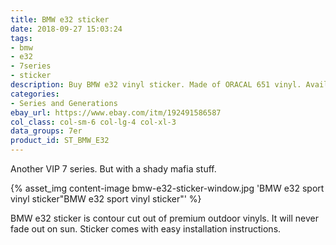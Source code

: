 ```yaml
---
title: BMW e32 sticker
date: 2018-09-27 15:03:24
tags:
- bmw
- e32
- 7series
- sticker
description: Buy BMW e32 vinyl sticker. Made of ORACAL 651 vinyl. Available in different colors.
categories:
- Series and Generations
ebay_url: https://www.ebay.com/itm/192491586587
col_class: col-sm-6 col-lg-4 col-xl-3
data_groups: 7er
product_id: ST_BMW_E32
---
```


Another VIP 7 series. But with a shady mafia stuff.

<!-- more -->
{% asset_img content-image bmw-e32-sticker-window.jpg 'BMW e32 sport vinyl sticker"BMW e32 sport vinyl sticker"' %}

BMW e32 sticker is contour cut out of premium outdoor vinyls. It will never fade out on sun. Sticker comes with easy installation instructions. 
